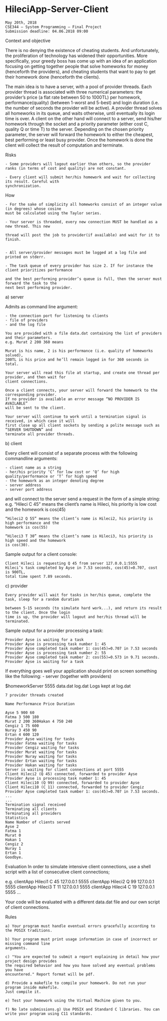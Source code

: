 # HileciApp-Server-Client


    May 20th, 2018
    CSE344 – System Programming – Final Project
    Submission deadline: 04.06.2018 09:00


Context and objective

There is no denying the existence of cheating students. And unfortunately, the proliferation of
technology has widened their opportunities. More specifically, your greedy boss has come up with
an idea of an application focusing on getting together people that solve homeworks for money
(henceforth the providers), and cheating students that want to pay to get their homework done
(henceforth the clients).

The main idea is to have a server, with a pool of provider threads. Each provider thread is
associated with three numerical parameters: the provider’s price (a flat rate between 50 to 1000TL)
per homework, performance(quality) (between 1-worst and 5-best) and login duration (i.e. the
number of seconds the provider will be active). A provider thread solves all homeworks in its queue,
and waits otherwise, until eventually its login time is over.
A client on the other hand will connect to a server, send his/her homework through the socket and a
priority parameter (either cost C, quality Q or time T) to the server. Depending on the chosen
priority parameter, the server will forward the homework to either the cheapest, best performing
or least busy provider. Once the homework is done the client will collect the result of computation
and terminate.



Risks

    - Some providers will logout earlier than others, so the provider ranks (in terms of cost and quality) are not constant.

    - Every client will submit her/his homework and wait for collecting its result. Careful with
    synchronization.


How

    - For the sake of simplicity all homeworks consist of an integer value (in degrees) whose cosine
    must be calculated using the Taylor series.

    - Your server is threaded, every new connection MUST be handled as a new thread. This new

    thread will post the job to provider(if available) and wait for it to finish.


    - All server/provider messages must be logged at a log file and printed on stderr.

    - The task queue of every provider has size 2. If for instance the client prioritizes performance

    and the best performing provider’s queue is full, then the server must forward the task to the
    next best performing provider.




a) server

Admits as command line argument:
   
    - the connection port for listening to clients
    - file of providers
    - and the log file

    You are provided with a file data.dat containing the list of providers and their parameters.
    e.g. Murat 2 200 360 means

    Murat is his name, 2 is his performance (i.e. quality of homeworks solved), 
    200TL is his price and he’ll remain logged in for 360 seconds in total.

    Your server will read this file at startup, and create one thread per provider, and then wait for
    client connections.

    Once a client connects, your server will forward the homework to the corresponding provider. 
    If no provider is available an error message “NO PROVIDER IS AVAILABLE” 
    will be sent to the client.

    Your server will continue to work until a termination signal is received, in which case it will 
    first close up all client sockets by sending a polite message such as “SERVER SHUTDOWN” and
    terminate all provider threads.




b) client

Every client will consist of a separate process with the following commandline arguments:
    
    - client name as a string
    - her/his priority ‘C’ for low cost or ‘Q’ for high quality/performance or ‘T’ for high speed
    - the homework as an integer denoting degree
    - server address
    - server port address



and will connect to the server send a request in the form of a simple string:
e.g. 
    “Hileci C 45” means the client’s name is Hileci, his priority is low cost and the homework is
    cos(45)

    “Hileci2 Q 55” means the client’s name is Hileci2, his priority is high performance and the
    homework is cos(55)

    “Hileci3 T 30” means the client’s name is Hileci3, his priority is high speed and the homework
    is cos(30).



Sample output for a client console:

    Client Hileci is requesting Q 45 from server 127.0.0.1:5555
    Hileci’s task completed by Ayse in 7.53 seconds, cos(45)=0.707, cost is 900TL,
    total time spent 7.89 seconds.




c) provider

    Every provider will wait for tasks in her/his queue, complete the task, sleep for a random duration

    between 5-15 seconds (to simulate hard work...), and return its result to the client. Once the login
    time is up, the provider will logout and her/his thread will be terminated.



Sample output for a provider processing a task:

    Provider Ayse is waiting for a task
    Provider Ayse is processing task number 1: 45
    Provider Ayse completed task number 1: cos(45)=0.707 in 7.53 seconds
    Provider Ayse is processing task number 2: 55
    Provider Ayse completed task number 2: cos(55)=0.573 in 9.71 seconds.
    Provider Ayse is waiting for a task



If everything goes well your application should print on screen something like the following:
    - server (together with providers)


$homeworkServer 5555 data.dat log.dat
Logs kept at log.dat

    7 provider threads created

    Name Performance Price Duration

    Ayse 5 900 60
    Fatma 3 500 180
    Murat 2 200 360Hakan 4 750 240
    Cengiz 1 75 600
    Nuray 3 450 90
    Ertan 4 600 120
    Provider Ayse waiting for tasks
    Provider Fatma waiting for tasks
    Provider Cengiz waiting for tasks
    Provider Murat waiting for tasks
    Provider Nuray waiting for tasks
    Provider Ertan waiting for tasks
    Provider Hakan waiting for tasks
    Server is waiting for client connections at port 5555
    Client Hileci2 (Q 45) connected, forwarded to provider Ayse
    Provider Ayse is processing task number 1: 45
    Client Hileci10 (Q 99) connected, forwarded to provider Ayse
    Client Hileci10 (C 11) connected, forwarded to provider Cengiz
    Provider Ayse completed task number 1: cos(45)=0.707 in 7.53 seconds.
    ...
    ...
    Termination signal received
    Terminating all clients
    Terminating all providers
    Statistics
    Name Number of clients served
    Ayse 2
    Fatma 1
    Murat 0
    Hakan 1
    Cengiz 2
    Nuray 1
    Ertan 1
    Goodbye.

    

Evaluation
    In order to simulate intensive client connections, use a shell script with a list of consecutive client
    connections;



e.g.
    clientApp Hileci1 C 45 127.0.0.1 5555
    clientApp Hileci2 Q 99 127.0.0.1 5555
    clientApp Hileci3 T 11 127.0.0.1 5555
    clientApp Hileci4 C 19 127.0.0.1 5555
    ...


Your code will be evaluated with a different data.dat file and our own script of client
connections.


Rules

    a) Your program must handle eventual errors gracefully according to the POSIX traditions.
  
    b) Your program must print usage information in case of incorrect or missing command line
    arguments.
   
    c) "You are expected to submit a report explaining in detail how your project design provides
    the required behavior and how you have solved any eventual problems you have
    encountered." Report format will be pdf.
   
    d) Provide a makefile to compile your homework. Do not run your program inside makefile.
    Just compile it.
    
    e) Test your homework using the Virtual Machine given to you.
    
    f) No late submissions.g) Use POSIX and Standard C libraries. You can write your program using C11 standards.